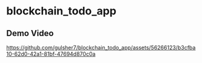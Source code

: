 # blockchain_todo_app

## Demo Video

https://github.com/gulsher7/blockchain_todo_app/assets/56266123/b3cfba10-62d0-42a1-81bf-47694d870c0a

